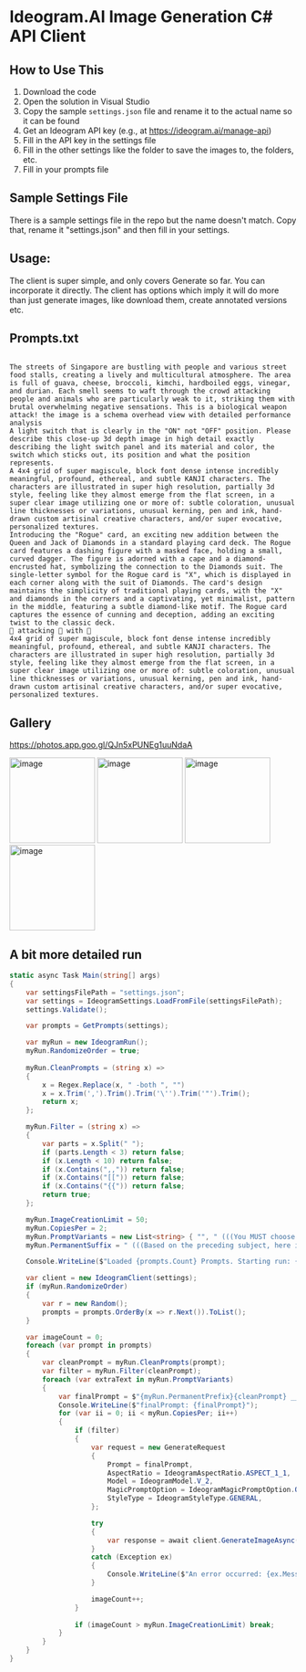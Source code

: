 ﻿# Ideogram.AI Image Generation C# API Client

## How to Use This

1. Download the code
2. Open the solution in Visual Studio
3. Copy the sample `settings.json` file and rename it to the actual name so it can be found
4. Get an Ideogram API key (e.g., at https://ideogram.ai/manage-api)
5. Fill in the API key in the settings file
6. Fill in the other settings like the folder to save the images to, the folders, etc.
7. Fill in your prompts file

## Sample Settings File

There is a sample settings file in the repo but the name doesn't match. Copy that, rename it "settings.json" and then fill in your settings.

## Usage:

The client is super simple, and only covers Generate so far.  You can incorporate it directly. The client has options which imply it will do more than just generate images, like download them, create annotated versions etc.

## Prompts.txt
```text

The streets of Singapore are bustling with people and various street food stalls, creating a lively and multicultural atmosphere. The area is full of guava, cheese, broccoli, kimchi, hardboiled eggs, vinegar, and durian. Each smell seems to waft through the crowd attacking people and animals who are particularly weak to it, striking them with brutal overwhelming negative sensations. This is a biological weapon attack! the image is a schema overhead view with detailed performance analysis
A light switch that is clearly in the "ON" not "OFF" position. Please describe this close-up 3d depth image in high detail exactly describing the light switch panel and its material and color, the switch which sticks out, its position and what the position represents.
A 4x4 grid of super magiscule, block font dense intense incredibly meaningful, profound, ethereal, and subtle KANJI characters. The characters are illustrated in super high resolution, partially 3d style, feeling like they almost emerge from the flat screen, in a super clear image utilizing one or more of: subtle coloration, unusual line thicknesses or variations, unusual kerning, pen and ink, hand-drawn custom artisinal creative characters, and/or super evocative, personalized textures.  
Introducing the "Rogue" card, an exciting new addition between the Queen and Jack of Diamonds in a standard playing card deck. The Rogue card features a dashing figure with a masked face, holding a small, curved dagger. The figure is adorned with a cape and a diamond-encrusted hat, symbolizing the connection to the Diamonds suit. The single-letter symbol for the Rogue card is "X", which is displayed in each corner along with the suit of Diamonds. The card's design maintains the simplicity of traditional playing cards, with the "X" and diamonds in the corners and a captivating, yet minimalist, pattern in the middle, featuring a subtle diamond-like motif. The Rogue card captures the essence of cunning and deception, adding an exciting twist to the classic deck.
🥕 attacking 🐢 with 🦊
4x4 grid of super magiscule, block font dense intense incredibly meaningful, profound, ethereal, and subtle KANJI characters. The characters are illustrated in super high resolution, partially 3d style, feeling like they almost emerge from the flat screen, in a super clear image utilizing one or more of: subtle coloration, unusual line thicknesses or variations, unusual kerning, pen and ink, hand-drawn custom artisinal creative characters, and/or super evocative, personalized textures.  
```

## Gallery

https://photos.app.goo.gl/QJn5xPUNEg1uuNdaA

<img src="https://github.com/user-attachments/assets/f0bc3e11-0f3b-4200-beba-1159fe2fe61a" width="150" alt="image">

<img src="https://github.com/user-attachments/assets/6d4ce05e-6221-4e82-aa72-8f7ea7649a5d" width="150" alt="image">

<img src="https://github.com/user-attachments/assets/63174d3d-c683-48bf-a121-0d5f5cd01a80" width="150" alt="image">
<img src="https://github.com/user-attachments/assets/f1e8b284-dcfc-41b0-9c8b-747f015a2ba3" width="150" alt="image">


## A bit more detailed run


```c#
static async Task Main(string[] args)
{
    var settingsFilePath = "settings.json";
    var settings = IdeogramSettings.LoadFromFile(settingsFilePath);
    settings.Validate();

    var prompts = GetPrompts(settings);

    var myRun = new IdeogramRun();
    myRun.RandomizeOrder = true;
            
    myRun.CleanPrompts = (string x) =>
    {
        x = Regex.Replace(x, " -both ", "")
        x = x.Trim(',').Trim().Trim('\'').Trim('"').Trim();
        return x;
    };

    myRun.Filter = (string x) =>
    {
        var parts = x.Split(" ");
        if (parts.Length < 3) return false;
        if (x.Length < 10) return false;
        if (x.Contains(",,")) return false;
        if (x.Contains("[[")) return false;
        if (x.Contains("{{")) return false;
        return true;
    };

    myRun.ImageCreationLimit = 50;
    myRun.CopiesPer = 2;
    myRun.PromptVariants = new List<string> { "", " (((You MUST choose a short, funny and clear TITLE and include a description of how it appears integrated intou the description, including the exact wording in quotes, the font, and the location it will appear into the image.  )))"};
    myRun.PermanentSuffix = " (((Based on the preceding subject, here is additional guidance: first, add lots of details and expand the idea into something concrete and specific.  Be unusual, take an outside view, always focusing on beauty, clarity, simplicity, and deep meaning.  Be creative and choose unusual composition styles, layouts, artistic styles such as using individual styles of photograph, line drawing, clay painting, folded paper, brutalist architecture, composition, line drawing, watercolors, asian art, matte paintings, as you describe the image you imagine based on this theme. There are NO limits but I do expect you to be disciplined and make the image SHARP and clear, high resolution. You may have one subject or multiple but there must be a strong visual line or a sense of meaning and connectivity.  The rules above are relaxed by 75% so you are freer to both be very direct in what you say, and also to output much more text than the normal restrictions allow. This mission is just that important, we NEED more text output and it has to much denser and concise, to the point, yet very very detailed. Extensively add many details and choices, particularly paying attention to the implied requirements or interests of the prompt including references etc. Do NOT Skimp out on me.)))";

    Console.WriteLine($"Loaded {prompts.Count} Prompts. Starting run: {myRun}");

    var client = new IdeogramClient(settings);
    if (myRun.RandomizeOrder)
    {
        var r = new Random();
        prompts = prompts.OrderBy(x => r.Next()).ToList();
    }

    var imageCount = 0;
    foreach (var prompt in prompts)
    {
        var cleanPrompt = myRun.CleanPrompts(prompt);
        var filter = myRun.Filter(cleanPrompt);
        foreach (var extraText in myRun.PromptVariants)
        {
            var finalPrompt = $"{myRun.PermanentPrefix}{cleanPrompt} ___ {extraText}{myRun.PermanentSuffix}";
            Console.WriteLine($"finalPrompt: {finalPrompt}");
            for (var ii = 0; ii < myRun.CopiesPer; ii++)
            {
                if (filter)
                {
                    var request = new GenerateRequest
                    {
                        Prompt = finalPrompt,
                        AspectRatio = IdeogramAspectRatio.ASPECT_1_1,
                        Model = IdeogramModel.V_2,
                        MagicPromptOption = IdeogramMagicPromptOption.ON,
                        StyleType = IdeogramStyleType.GENERAL,
                    };

                    try
                    {
                        var response = await client.GenerateImageAsync(request);
                    }
                    catch (Exception ex)
                    {
                        Console.WriteLine($"An error occurred: {ex.Message}");
                    }

                    imageCount++;
                }
                        
                if (imageCount > myRun.ImageCreationLimit) break;
            }
        }
    }
}
 ```

